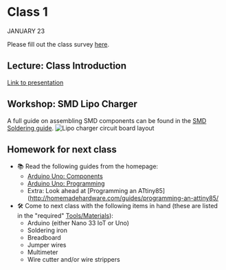 # Class 1
JANUARY 23

Please fill out the class survey [here](https://forms.gle/ebmdDnuzm9DHCex3A).

## Lecture: Class Introduction
[Link to presentation](https://docs.google.com/presentation/d/1f32TYCWYq_et4pQvCJXLT8UleyH9hcFO3CgodOamDEY/edit?usp=sharing)

## Workshop: SMD Lipo Charger
A full guide on assembling SMD components can be found in the [SMD Soldering guide](https://homemadehardware.com/guides/smd-soldering/).
![Lipo charger circuit board layout](https://raw.githubusercontent.com/andySigler/homemade-hardware/master/examples/Integrated-Circuits/lipo-charger-MCP73831/eagle/fab/lipo-charger.png)

## Homework for next class

* 📚 Read the following guides from the homepage:
  * [Arduino Uno: Components](https://homemadehardware.com/guides/arduino-uno-components)
  * [Arduino Uno: Programming](https://homemadehardware.com/guides/arduino-uno-programming)
  * Extra: Look ahead at [Programming an ATtiny85](http://homemadehardware.com/guides/programming-an-attiny85/
* 🛠️ Come to next class with the following items in hand (these are listed in the "required" [Tools/Materials](https://homemadehardware.com/things)):
  * Arduino (either Nano 33 IoT or Uno)
  * Soldering iron
  * Breadboard
  * Jumper wires
  * Multimeter
  * Wire cutter and/or wire strippers
